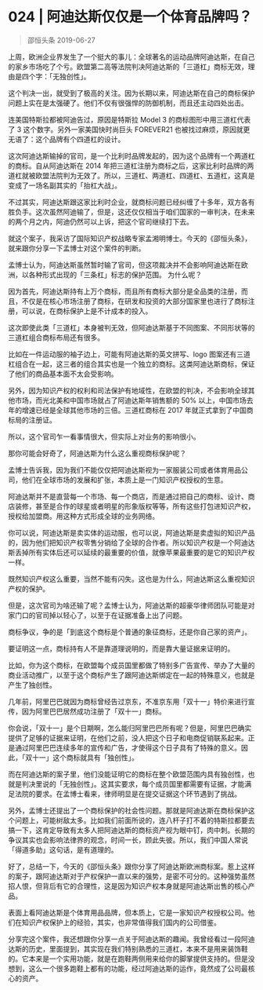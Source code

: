 # 024 | 阿迪达斯仅仅是一个体育品牌吗？
> 邵恒头条
2019-06-27

上周，欧洲企业界发生了一个挺大的事儿：全球著名的运动品牌阿迪达斯，在自己的家乡市场吃了个亏。欧盟第二高等法院判决阿迪达斯的「三道杠」商标无效，理由是四个字：「无独创性」。

这个判决一出，就受到了极高的关注。因为长期以来，阿迪达斯在自己的商标保护问题上实在是太强硬了。他们不仅有很强悍的防御机制，而且还主动四处出击。

连美国特斯拉都被阿迪告过，原因是特斯拉 Model 3 的商标图形中用三道杠代表了 3 这个数字。另外一家美国快时尚巨头 FOREVER21 也被找过麻烦，原因就更无语了：这个品牌有个四道杠的设计。

这次阿迪达斯输掉的官司，是一个比利时品牌发起的，因为这个品牌有一个两道杠的商标。自从阿迪达斯在 2014 年把三道杠注册为商标之后，这家比利时品牌的两道杠就被欧盟法院判为无效了。所以，三道杠、两道杠、四道杠、五道杠，这真是变成了一场名副其实的「抬杠大战」。

不过其实，阿迪达斯跟这家比利时企业，就商标问题已经纠缠了十多年，双方各有胜负手。这次虽然阿迪输了，但是，这还仅仅相当于咱们国家的一审判决，在未来的两个月之内，阿迪仍然可以上诉，把这个官司继续打下去。

就这个案子，我采访了国际知识产权战略专家孟湘明博士。今天的《邵恒头条》，就来跟你分享一下孟博士对这个案件的判断。

孟博士认为，阿迪达斯虽然暂时输了官司，但这项裁决并不会影响阿迪达斯在欧洲，以各种形式出现的「三条杠」标志的保护范围。
为什么呢？

因为首先，阿迪达斯持有上万个商标，而且所有商标大部分是全品类的注册，而且，不仅是在核心市场注册了商标，在研发和投资的大部分国家里也进行了商标注册，可以说，在商标保护上是不计成本的投入。

这次即使此类「三道杠」本身被判无效，但阿迪达斯基于不同图案、不同形状等的三道杠组合商标布局还有很多。

比如在一件运动服的袖子边上，可能有阿迪达斯的英文拼写、logo 图案还有三道杠组合在一起，这三者的组合其实也是一个独立的商标。这类阿迪达斯商标，保证了他们的商品基本面不太会受影响。

另外，因为知识产权的权利和司法保护有地域性，在欧盟的判决，不会影响全球其他市场，而光北美和中国市场就占了阿迪达斯年销售额的 50% 以上，中国市场去年的增速已经是全球其他市场的三倍。三道杠商标在 2017 年就正式拿到了中国商标局的注册证。

所以，这个官司乍一看事情很大，但实际上对业务的影响很小。

那你可能会好奇了，阿迪达斯为什么这么重视商标保护呢？

孟博士告诉我，因为我们不能仅仅把阿迪达斯视为一家服装公司或者体育用品公司，他们在全球市场的发展和扩张，本质上是一门知识产权授权的生意。

阿迪达斯并不是直营每一个市场、每一个商店，而是通过把自己的商标、设计、商店装修，甚至是合作的球星或者明星的形象版权等等，所有这些打包进知识产权，授权给加盟商。用这种方式形成全球的业务网络。

你可以说，阿迪达斯是卖实体的运动服，也可以说，阿迪达斯是卖虚拟的知识产品的，因为他们把知识产权零售分销给了全球的合作者。所以知识产权是一个阿迪达斯丢掉所有实体后还可以延续的最重要的价值，就像苹果最重要的是它的知识产权一样。

既然知识产权这么重要，当然不能有闪失。这也是为什么，阿迪达斯这么重视知识产权的保护。

但是，这次官司为啥还输了呢？孟博士认为，阿迪达斯的超豪华律师团队可能是对家门口的官司掉以轻心了，以至于在证据准备上出了问题。

商标争议，争的是「到底这个商标是个普通的象征商标，还是你自己家的资产」。

要证明这一点，商标持有人不是靠道理说明的，而是靠大量证据来证明的。

比如，你为这个商标，在欧盟每个成员国里都做了特别多广告宣传、举办了大量的商业活动推广，以至于这个商标产生了跟阿迪达斯绑定在一起的特殊意义，也就是产生了独创性。

几年前，阿里巴巴就因为商标曾经告过京东，不准京东用「双十一」特价来进行宣传，因为阿里巴巴居然成功注册了「双十一」商标。

你会说，「双十一」是个日期啊，怎么能归阿里巴巴所有呢？但是，阿里巴巴确实提供了足够的证据来证明，在他们之前，没人把这个日子和电商促销联系起来。正是通过阿里巴巴连续多年的宣传和广告，才使得这个日子具有了特殊的意义。因此，「双十一」这个商标就具有「独创性」。

而在阿迪达斯的案子里，他们没能证明它的商标在整个欧盟范围内具有独创性，也就是判决里说的「无独创性」。这其实要求，每个成员国里都需要有证据，才能满足法院的要求。在孟博士看来，律师明显是在提交证据这个环节遇到了挑战。

另外，孟博士还提出了一个商标保护的社会性问题。那就是阿迪达斯在商标保护这个问题上，可能树敌太多。比如我们前面所说的，连八杆子打不着的特斯拉都要去搞一下，这肯定导致有太多人把阿迪达斯的商标资产视为眼中钉，肉中刺。长期的争议其实也会影响法律界的观念，时间一长，顾此失彼。所以，我们中国人常说「得道多助」这句话，是有道理的。

好了，总结一下，今天的《邵恒头条》跟你分享了阿迪达斯欧洲商标案。惹上这样的案子，跟阿迪达斯对于产权保护一直以来的强势，是密不可分的。这种强势虽然招人恨，但背后有它的合理性，这是因为知识产权本身就是阿迪达斯出售的核心产品。

表面上看阿迪达斯是个体育用品品牌，但本质上，它是一家知识产权授权公司。他们在知识产权保护上的经验，其实，也非常值得我们国内的公司借鉴。

分享完这个案件，我还想跟你分享一点关于阿迪达斯的趣闻。我曾经看过一段阿迪达斯的历史，里面提到，其实现在我们特别熟悉的三道杠，本来不是用来装饰鞋的。它本来是一个实用功能，就是在跑鞋两侧用来给你的脚掌提供支持的。但是没想到，这么一个很多跑鞋上都有的功能，经过阿迪达斯的运作，竟然成了公司最核心的资产。